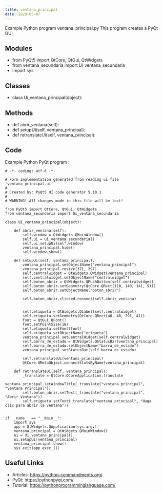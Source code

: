 ```yaml
---
title: ventana_principal
date: 2020-05-07
---
```

Example Python program ventana_principal.py
This program creates a PyQt GUI

## Modules

* from PyQt5 import QtCore, QtGui, QtWidgets
* from ventana_secundaria import Ui_ventana_secundaria
* import sys

## Classes

* class Ui_ventana_principal(object):

## Methods

* def abrir_ventana(self):
* def setupUi(self, ventana_principal):
* def retranslateUi(self, ventana_principal):

## Code

Example Python PyQt program :

    # -*- coding: utf-8 -*-
    
    # Form implementation generated from reading ui file 'ventana_principal.ui'
    #
    # Created by: PyQt5 UI code generator 5.10.1
    #
    # WARNING! All changes made in this file will be lost!
    
    from PyQt5 import QtCore, QtGui, QtWidgets
    from ventana_secundaria import Ui_ventana_secundaria
    
    class Ui_ventana_principal(object):
        
        def abrir_ventana(self):
            self.window = QtWidgets.QMainWindow()
            self.ui = Ui_ventana_secundaria()
            self.ui.setupUi(self.window)
            ventana_principal.hide()
            self.window.show()
            
        def setupUi(self, ventana_principal):
            ventana_principal.setObjectName("ventana_principal")
            ventana_principal.resize(371, 297)
            self.centralwidget = QtWidgets.QWidget(ventana_principal)
            self.centralwidget.setObjectName("centralwidget")
            self.boton_abrir = QtWidgets.QPushButton(self.centralwidget)
            self.boton_abrir.setGeometry(QtCore.QRect(110, 140, 141, 51))
            self.boton_abrir.setObjectName("boton_abrir")
            
            self.boton_abrir.clicked.connect(self.abrir_ventana)
            
    
            self.etiqueta = QtWidgets.QLabel(self.centralwidget)
            self.etiqueta.setGeometry(QtCore.QRect(40, 40, 291, 41))
            font = QtGui.QFont()
            font.setPointSize(16)
            self.etiqueta.setFont(font)
            self.etiqueta.setObjectName("etiqueta")
            ventana_principal.setCentralWidget(self.centralwidget)
            self.barra_de_estado = QtWidgets.QStatusBar(ventana_principal)
            self.barra_de_estado.setObjectName("barra_de_estado")
            ventana_principal.setStatusBar(self.barra_de_estado)
    
            self.retranslateUi(ventana_principal)
            QtCore.QMetaObject.connectSlotsByName(ventana_principal)
    
        def retranslateUi(self, ventana_principal):
            _translate = QtCore.QCoreApplication.translate
            ventana_principal.setWindowTitle(_translate("ventana_principal", "Ventana Principal"))
            self.boton_abrir.setText(_translate("ventana_principal", "Abrir Ventana"))
            self.etiqueta.setText(_translate("ventana_principal", "Haga clic para abrir la ventana"))
    
    
    if __name__ == "__main__":
        import sys
        app = QtWidgets.QApplication(sys.argv)
        ventana_principal = QtWidgets.QMainWindow()
        ui = Ui_ventana_principal()
        ui.setupUi(ventana_principal)
        ventana_principal.show()
        sys.exit(app.exec_())
    
    

## Useful Links

- Articles: https://python-commandments.org/
- PyQt: https://pythonpyqt.com/
- Tutorial: https://pythonprogramminglanguage.com/
